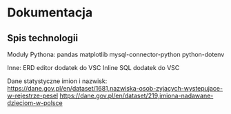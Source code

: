 # Dokumentacja

## Spis technologii

Moduły Pythona:
pandas
matplotlib
mysql-connector-python
python-dotenv

Inne:
ERD editor dodatek do VSC
Inline SQL dodatek do VSC

Dane statystyczne imion i nazwisk:
<https://dane.gov.pl/en/dataset/1681,nazwiska-osob-zyjacych-wystepujace-w-rejestrze-pesel>
<https://dane.gov.pl/en/dataset/219,imiona-nadawane-dzieciom-w-polsce>

